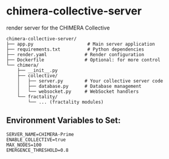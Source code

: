 # chimera-collective-server
render server for the CHIMERA Collective


```
chimera-collective-server/
├── app.py                    # Main server application
├── requirements.txt          # Python dependencies
├── render.yaml              # Render configuration
├── Dockerfile               # Optional: for more control
└── chimera/
    ├── __init__.py
    ├── collective/
    │   ├── server.py        # Your collective server code
    │   ├── database.py      # Database management
    │   └── websocket.py     # WebSocket handlers
    └── fractality/
        └── ... (fractality modules)
```



## Environment Variables to Set:

```
SERVER_NAME=CHIMERA-Prime
ENABLE_COLLECTIVE=true
MAX_NODES=100
EMERGENCE_THRESHOLD=0.8
```


